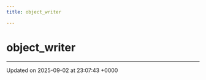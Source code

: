 ```yaml
---
title: object_writer

---
```


# object_writer





-------------------------------

Updated on 2025-09-02 at 23:07:43 +0000